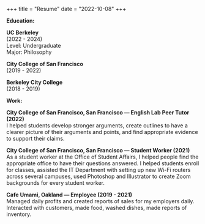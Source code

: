 +++
title = "Resume"
date = "2022-10-08"
+++

<p><strong>Education:</strong></p>

<p>
<b>UC Berkeley</b><br>
(2022 - 2024)<br>
Level: Undergraduate<br>
Major: Philosophy

<b>City College of San Francisco</b><br>
(2019 - 2022)

<b>Berkeley City College</b><br>
(2018 - 2019)</p>



<p><strong>Work:</strong></p>

<p><b>City College of San Francisco, San Francisco — English Lab Peer Tutor (2022)</b><br>I helped students develop stronger arguments, create outlines to have a clearer picture of their arguments and points, and find appropriate evidence to support their claims.</p>

<p><b>City College of San Francisco, San Francisco — Student Worker (2021)</b><br>As a student worker at the Office of Student Affairs, I helped people find the appropriate office to have their questions answered. I helped students enroll for classes, assisted the IT Department with setting up new Wi-Fi routers across several campuses, used Photoshop and Illustrator to create Zoom backgrounds for every student worker.</p>

<p><b>Cafe Umami, Oakland — Employee (2019 - 2021)</b><br>Managed daily profits and created reports of sales for my employers daily. Interacted with customers, made food, washed dishes, made reports of inventory.</p>